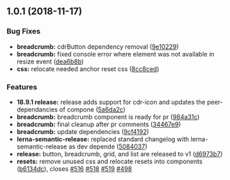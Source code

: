 <a name="1.0.1"></a>
## 1.0.1 (2018-11-17)


### Bug Fixes

* **breadcrumb:** cdrButton dependency removal ([9e10229](https://github.com/rei/rei-cedar/commit/9e10229))
* **breadcrumb:** fixed console error where element was not available in resize event ([dea6b8b](https://github.com/rei/rei-cedar/commit/dea6b8b))
* **css:** relocate needed anchor reset css ([8cc8ced](https://github.com/rei/rei-cedar/commit/8cc8ced))


### Features

* **18.9.1 release:** release adds support for cdr-icon and updates the peer-dependancies of compone ([5a6da2c](https://github.com/rei/rei-cedar/commit/5a6da2c))
* **breadcrumb:** breadcrumb component is ready for pr ([984a31c](https://github.com/rei/rei-cedar/commit/984a31c))
* **breadcrumb:** final cleanup after pr comments ([34467e9](https://github.com/rei/rei-cedar/commit/34467e9))
* **breadcrumb:** update dependencies ([9cf4192](https://github.com/rei/rei-cedar/commit/9cf4192))
* **lerna-semantic-release:** replaced standard changelog with lerna-semantic-release as dev depende ([5084037](https://github.com/rei/rei-cedar/commit/5084037))
* **release:** button, breadcrumb, grid, and list are released to v1 ([d6973b7](https://github.com/rei/rei-cedar/commit/d6973b7))
* **resets:** remove unused css and relocate resets into components ([b6134dc](https://github.com/rei/rei-cedar/commit/b6134dc)), closes [#516](https://github.com/rei/rei-cedar/issues/516) [#518](https://github.com/rei/rei-cedar/issues/518) [#519](https://github.com/rei/rei-cedar/issues/519) [#498](https://github.com/rei/rei-cedar/issues/498)




